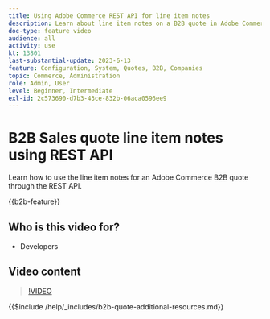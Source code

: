 ```yaml
---
title: Using Adobe Commerce REST API for line item notes
description: Learn about line item notes on a B2B quote in Adobe Commerce using REST API
doc-type: feature video
audience: all
activity: use
kt: 13801
last-substantial-update: 2023-6-13
feature: Configuration, System, Quotes, B2B, Companies
topic: Commerce, Administration
role: Admin, User
level: Beginner, Intermediate
exl-id: 2c573690-d7b3-43ce-832b-06aca0596ee9
---
```

# B2B Sales quote line item notes using REST API

Learn how to use the line item notes for an Adobe Commerce B2B quote through the REST API.

{{b2b-feature}}

## Who is this video for?

- Developers

## Video content

>[!VIDEO](https://video.tv.adobe.com/v/3420418?learn=on)

{{$include /help/_includes/b2b-quote-additional-resources.md}}
